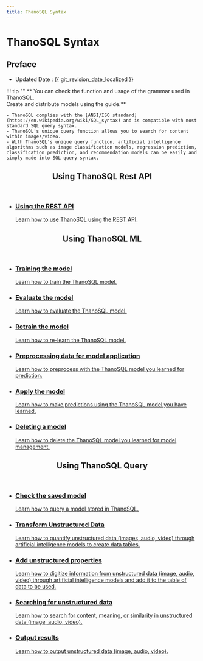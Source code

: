 ```yaml
---
title: ThanoSQL Syntax
---
```


# **ThanoSQL Syntax**

## Preface

- Updated Date : {{ git_revision_date_localized }}


!!! tip ""
    ** You can check the function and usage of the grammar used in ThanoSQL.  
    Create and distribute models using the guide.**

    - ThanoSQL complies with the [ANSI/ISO standard](https://en.wikipedia.org/wiki/SQL_syntax) and is compatible with most standard SQL query syntax.
    - ThanoSQL's unique query function allows you to search for content within images/video.
    - With ThanoSQL's unique query function, artificial intelligence algorithms such as image classification models, regression prediction, classification prediction, and recommendation models can be easily and simply made into SQL query syntax.

<div class="card">
  <header>
    <h2 id="card-h2"> Using ThanoSQL Rest API</h2>
  </header>
  <ul class="fullclick">
    <li>
      <a href="../thanosql_api/rest_api_token/">
        <h3>Using the REST API</h3>
        <p>
            Learn how to use ThanoSQL using the REST API.
        </p>
      </a>
    </li>
  </ul>
</div>

<div class="card">
  <header>
    <h2 id="card-h2">Using ThanoSQL ML</h2>
  </header>
  <ul class="fullclick">
    <li>
      <a href="../modelling/BUILD_MODEL_SYNTAX/">
        <h3>Training the model</h3>
        <p>
            Learn how to train the ThanoSQL model.
        </p>
      </a>
    </li>
    <li>
      <a href="../modelling/EVALUATE_MODEL_SYNTAX/">
        <h3>Evaluate the model</h3>
        <p>
            Learn how to evaluate the ThanoSQL model.
        </p>
      </a>
    </li>
    <li>
      <a href="../modelling/FIT_MODEL_SYNTAX/">
        <h3>Retrain the model</h3>
        <p>
           Learn how to re-learn the ThanoSQL model.
        </p>
      </a>
    </li>
    <li>
      <a href="../modelling/TRANSFORM_MODEL_SYNTAX/">
        <h3>Preprocessing data for model application</h3>
        <p>
            Learn how to preprocess with the ThanoSQL model you learned for prediction.
        </p>
      </a>
    </li>
    <li>
      <a href="../modelling/PREDICT_MODEL_SYNTAX/">
        <h3>Apply the model</h3>
        <p>
            Learn how to make predictions using the ThanoSQL model you have learned.
        </p>
      </a>
    </li>    
    <li>
      <a href="../modelling/DELETE_MODEL_SYNTAX/">
        <h3>Deleting a model</h3>
        <p>
            Learn how to delete the ThanoSQL model you learned for model management.
        </p>
      </a>
    </li>
  </ul>
</div>

<div class="card">
  <header>
    <h2 id="card-h2">Using ThanoSQL Query</h2>
  </header>
  <ul class="fullclick">
    <li>
      <a href="../modelling/LIST_SYNTAX/">
        <h3>Check the saved model</h3>
        <p>
          Learn how to query a model stored in ThanoSQL.
        </p>
      </a>
    </li>
    <li>
      <a href="../modelling/CREATE_TABLE_SYNTAX/">
        <h3>Transform Unstructured Data</h3>
        <p>
          Learn how to quantify unstructured data (images, audio, video) through artificial intelligence models to create data tables.
        </p>
      </a>
    </li>
    <li>
      <a href="../modelling/CONVERT_USING_SYNTAX/">
        <h3>Add unstructured properties</h3>
        <p>
      Learn how to digitize information from unstructured data (image, audio, video) through artificial intelligence models and add it to the table of data to be used.
        </p>
      </a>
    </li>
    <li>
      <a href="../modelling/SEARCH_SYNTAX/">
        <h3>Searching for unstructured data</h3>
        <p>
        Learn how to search for content, meaning, or similarity in unstructured data (image, audio, video).
        </p>
      </a>
    </li>
    <li>
      <a href="../modelling/PRINT_SYNTAX/">
        <h3>Output results</h3>
        <p>
          Learn how to output unstructured data (image, audio, video).
        </p>
      </a>
    </li>
  </ul>
</div>
